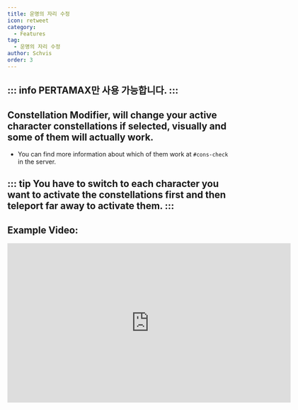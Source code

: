 ```yaml
---
title: 운명의 자리 수정
icon: retweet
category:
  - Features
tag:
  - 운명의 자리 수정
author: Schvis
order: 3
---
```

::: info PERTAMAX만 사용 가능합니다.
:::
---
## Constellation Modifier, will change your active character constellations if selected, visually and some of them will actually work.
- You can find more information about which of them work at `#⁠cons-check` in the server. 

::: tip You have to switch to each character you want to activate the constellations first and then teleport far away to activate them.
:::
---
## Example Video:

<div class="iframe-container"><iframe width="640" height="360" src="https://www.youtube.com/embed/S9-g5weE9l8?list=PL5eI1Tb64p56g27qfYk7VuFTz4FK6YrKa" title="Korepi - Constellation Modifier (Sponsor)" frameborder="0" allow="accelerometer; autoplay; clipboard-write; encrypted-media; gyroscope; picture-in-picture; web-share" allowfullscreen></iframe></div>

